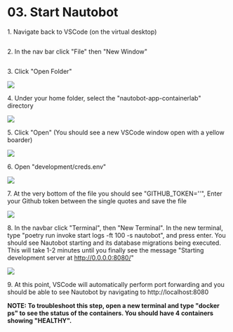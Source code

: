 # 03. Start Nautobot


1\. Navigate back to VSCode (on the virtual desktop)

![]()


2\. In the nav bar click "File" then "New Window"

![]()


3\. Click "Open Folder"

![](https://ajeuwbhvhr.cloudimg.io/https://colony-recorder.s3.amazonaws.com/files/2025-05-23/37b97cb7-e714-41f5-af5b-5e237cdf496e/ascreenshot.jpeg?tl_px=423,0&br_px=1800,769&force_format=jpeg&q=100&width=1120.0&wat=1&wat_opacity=1&wat_gravity=northwest&wat_url=https://colony-recorder.s3.amazonaws.com/images/watermarks/FB923C_standard.png&wat_pad=843,138)


4\. Under your home folder, select the "nautobot-app-containerlab" directory

![](https://ajeuwbhvhr.cloudimg.io/https://colony-recorder.s3.amazonaws.com/files/2025-05-23/b1dfc839-25ea-4ed2-9d06-a647fa2b89a9/ascreenshot.jpeg?tl_px=135,0&br_px=1512,769&force_format=jpeg&q=100&width=1120.0&wat=1&wat_opacity=1&wat_gravity=northwest&wat_url=https://colony-recorder.s3.amazonaws.com/images/watermarks/FB923C_standard.png&wat_pad=524,221)


5\. Click "Open" (You should see a new VSCode window open with a yellow boarder)

![](https://ajeuwbhvhr.cloudimg.io/https://colony-recorder.s3.amazonaws.com/files/2025-05-23/9c01f87a-aca2-4d49-ae50-2d4b2b0f72bf/ascreenshot.jpeg?tl_px=414,0&br_px=1790,769&force_format=jpeg&q=100&width=1120.0&wat=1&wat_opacity=1&wat_gravity=northwest&wat_url=https://colony-recorder.s3.amazonaws.com/images/watermarks/FB923C_standard.png&wat_pad=524,3)


6\. Open "development/creds.env"

![](https://ajeuwbhvhr.cloudimg.io/https://colony-recorder.s3.amazonaws.com/files/2025-05-23/6acd1590-d27a-471d-9615-c9485276ac15/ascreenshot.jpeg?tl_px=423,0&br_px=1800,769&force_format=jpeg&q=100&width=1120.0&wat=1&wat_opacity=1&wat_gravity=northwest&wat_url=https://colony-recorder.s3.amazonaws.com/images/watermarks/FB923C_standard.png&wat_pad=642,239)


7\. At the very bottom of the file you should see "GITHUB_TOKEN=''", Enter your Github token between the single quotes and save the file

![](https://ajeuwbhvhr.cloudimg.io/https://colony-recorder.s3.amazonaws.com/files/2025-05-23/bcb6351c-2428-46c2-88f3-588a586e53ac/ascreenshot.jpeg?tl_px=138,355&br_px=1514,1125&force_format=jpeg&q=100&width=1120.0&wat=1&wat_opacity=1&wat_gravity=northwest&wat_url=https://colony-recorder.s3.amazonaws.com/images/watermarks/FB923C_standard.png&wat_pad=524,305)


8\. In the navbar click "Terminal", then "New Terminal". In the new terminal, type "poetry run invoke start logs -ft 100 -s nautobot", and press enter. You should see Nautobot starting and its database migrations being executed. This will take 1-2 minutes until you finally see the message "Starting development server at <http://0.0.0.0:8080/>"

![](https://ajeuwbhvhr.cloudimg.io/https://colony-recorder.s3.amazonaws.com/files/2025-05-23/bf34fa39-c5b0-46e4-9cb8-29c5b678090f/ascreenshot.jpeg?tl_px=0,118&br_px=1800,1125&force_format=jpeg&q=100&width=1120.0)


9\. At this point, VSCode will automatically perform port forwarding and you should be able to see Nautobot by navigating to http://localhost:8080


__NOTE: To troubleshoot this step, open a new terminal and type "docker ps" to see the status of the containers. You should have 4 containers showing "HEALTHY".__
